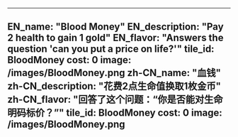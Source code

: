 ---

EN_name: "Blood Money"
EN_description: "Pay 2 health to gain 1 gold"
EN_flavor: "Answers the question 'can you put a price on life?'"
tile_id: BloodMoney
cost: 0
image: /images/BloodMoney.png
zh-CN_name: "血钱"
zh-CN_description: "花费2点生命值换取1枚金币"
zh-CN_flavor: "回答了这个问题：“你是否能对生命明码标价？”"
tile_id: BloodMoney
cost: 0
image: /images/BloodMoney.png
---